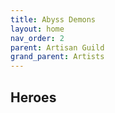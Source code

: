 ```yaml
---
title: Abyss Demons
layout: home
nav_order: 2
parent: Artisan Guild
grand_parent: Artists
---
```

## Heroes

